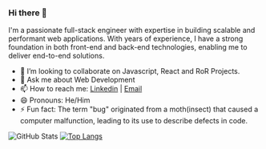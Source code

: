 ### Hi there 👋
I'm a passionate full-stack engineer with expertise in building scalable and performant web applications. With years of experience, I have a strong foundation in both front-end and back-end technologies, enabling me to deliver end-to-end solutions.
<!--
**belmeetmule/belmeetmule** is a ✨ _special_ ✨ repository because its `README.md` (this file) appears on your GitHub profile. -->

- 👯 I’m looking to collaborate on Javascript, React and RoR Projects.
- 💬 Ask me about Web Development
- 📫 How to reach me: [Linkedin](https://www.linkedin.com/in/mulugeta-belete/) | [Email](belmeetmule@gmail.com)
- 😄 Pronouns: He/Him
- ⚡ Fun fact: The term "bug" originated from a moth(insect) that caused a computer malfunction, leading to its use to describe defects in code.


 ![GitHub Stats](https://github-readme-stats.vercel.app/api?username=belmeetmule&show_icons=true&theme=radical)  [![Top Langs](https://github-readme-stats.vercel.app/api/top-langs/?username=belmeetmule&layout=compact&theme=radical)](https://github.com/belmeetmule) 





